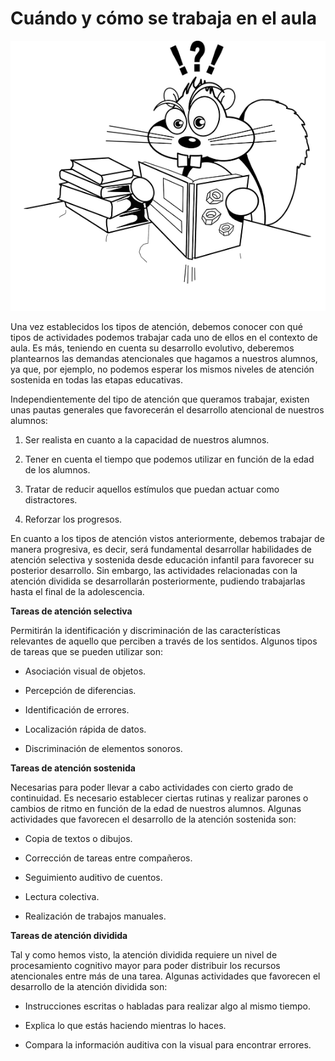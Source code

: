 # Cuándo y cómo se trabaja en el aula


![castor leyendo. Tomada de Pixabay](img/squirrel-304021__480.png)

Una vez establecidos los tipos de atención, debemos conocer con qué tipos de actividades podemos trabajar cada uno de ellos en el contexto de aula. Es más, teniendo en cuenta su desarrollo evolutivo, deberemos plantearnos las demandas atencionales que hagamos a nuestros alumnos, ya que, por ejemplo, no podemos esperar los mismos niveles de atención sostenida en todas las etapas educativas. 

Independientemente del tipo de atención que queramos trabajar, existen unas pautas generales que favorecerán el desarrollo atencional de nuestros alumnos: 

1.  Ser realista en cuanto a la capacidad de nuestros alumnos.
    
2.  Tener en cuenta el tiempo que podemos utilizar en función de la edad de los alumnos.
    
3.  Tratar de reducir aquellos estímulos que puedan actuar como distractores.
    
4.  Reforzar los progresos.
    

  
En cuanto a los tipos de atención vistos anteriormente, debemos trabajar de manera progresiva, es decir, será fundamental desarrollar habilidades de atención selectiva y sostenida desde educación infantil para favorecer su posterior desarrollo. Sin embargo, las actividades relacionadas con la atención dividida se desarrollarán posteriormente, pudiendo trabajarlas hasta el final de la adolescencia.

**Tareas de atención selectiva**

Permitirán la identificación y discriminación de las características relevantes de aquello que perciben a través de los sentidos. Algunos tipos de tareas que se pueden utilizar son:

*   Asociación visual de objetos.
    
*   Percepción de diferencias.
    
*   Identificación de errores.
    
*   Localización rápida de datos.
    
*   Discriminación de elementos sonoros.
    

**Tareas de atención sostenida**

Necesarias para poder llevar a cabo actividades con cierto grado de continuidad. Es necesario establecer ciertas rutinas y realizar parones o cambios de ritmo en función de la edad de nuestros alumnos. Algunas actividades que favorecen el desarrollo de la atención sostenida son:

*   Copia de textos o dibujos.
    
*   Corrección de tareas entre compañeros.
    
*   Seguimiento auditivo de cuentos.
    
*   Lectura colectiva.
    
*   Realización de trabajos manuales.
    

**Tareas de atención dividida**

Tal y como hemos visto, la atención dividida requiere un nivel de procesamiento cognitivo mayor para poder distribuir los recursos atencionales entre más de una tarea. Algunas actividades que favorecen el desarrollo de la atención dividida son:

*   Instrucciones escritas o habladas para realizar algo al mismo tiempo.
    
*   Explica lo que estás haciendo mientras lo haces.
    
*   Compara la información auditiva con la visual para encontrar errores.
